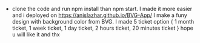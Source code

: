 * clone the code and run npm install than npm start.
I made it more easier and i deployed on https://anislazhar.github.io/BVG-App/
I make a funy design with background color from BVG.
I made 5 ticket option {
1 month ticket,
1 week ticket,
1 day ticket,
2 hours ticket,
20 minutes ticket
}
hope u will like it and thx 
